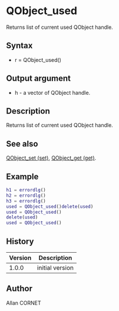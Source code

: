 # QObject_used

Returns list of current used QObject handle.

## Syntax

- r = QObject_used()

## Output argument

- h - a vector of QObject handle.

## Description

  <p>Returns list of current used QObject handle.</p>

## See also

[QObject_set (set)](QObject_set.html), [QObject_get (get)](QObject_get.html).

## Example

```matlab
h1 = errordlg()
h2 = errordlg()
h3 = errordlg()
used = QObject_used()delete(used)
used = QObject_used()
delete(used)
used = QObject_used()
```

## History

| Version | Description     |
| ------- | --------------- |
| 1.0.0   | initial version |

## Author

Allan CORNET
